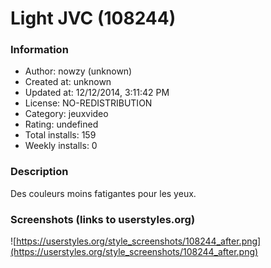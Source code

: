 # Light JVC (108244)

### Information
- Author: nowzy (unknown)
- Created at: unknown
- Updated at: 12/12/2014, 3:11:42 PM
- License: NO-REDISTRIBUTION
- Category: jeuxvideo
- Rating: undefined
- Total installs: 159
- Weekly installs: 0


### Description
Des couleurs moins fatigantes pour les yeux.


### Screenshots (links to userstyles.org)
![https://userstyles.org/style_screenshots/108244_after.png](https://userstyles.org/style_screenshots/108244_after.png)


